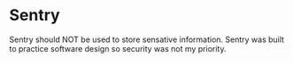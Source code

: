 # Sentry

Sentry should NOT be used to store sensative information. 
Sentry was built to practice software design so security was not my priority.
